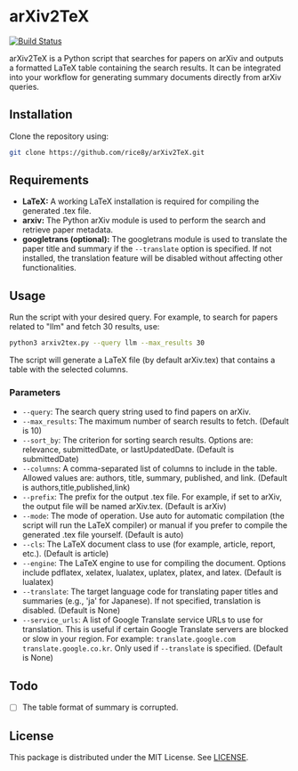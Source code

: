 # arXiv2TeX

[![Build Status](https://github.com/rice8y/arXiv2TeX/actions/workflows/CI.yml/badge.svg?branch=main)](https://github.com/rice8y/arXiv2TeX/actions/workflows/CI.yml?query=branch%3Amain)

arXiv2TeX is a Python script that searches for papers on arXiv and outputs a formatted LaTeX table containing the search results. It can be integrated into your workflow for generating summary documents directly from arXiv queries.

## Installation

Clone the repository using:

```bash
git clone https://github.com/rice8y/arXiv2TeX.git
```

## Requirements

- **LaTeX:** A working LaTeX installation is required for compiling the generated .tex file.
- **arxiv:** The Python arXiv module is used to perform the search and retrieve paper metadata.
- **googletrans (optional):** The googletrans module is used to translate the paper title and summary if the `--translate` option is specified. If not installed, the translation feature will be disabled without affecting other functionalities.

## Usage

Run the script with your desired query. For example, to search for papers related to "llm" and fetch 30 results, use:

```bash
python3 arxiv2tex.py --query llm --max_results 30
```

The script will generate a LaTeX file (by default arXiv.tex) that contains a table with the selected columns.

### Parameters

- `--query`: The search query string used to find papers on arXiv.
- `--max_results`: The maximum number of search results to fetch. (Default is 10)
- `--sort_by`: The criterion for sorting search results. Options are: relevance, submittedDate, or lastUpdatedDate. (Default is submittedDate)
- `--columns`: A comma-separated list of columns to include in the table. Allowed values are: authors, title, summary, published, and link. (Default is authors,title,published,link)
- `--prefix`: The prefix for the output .tex file. For example, if set to arXiv, the output file will be named arXiv.tex. (Default is arXiv)
- `--mode`: The mode of operation. Use auto for automatic compilation (the script will run the LaTeX compiler) or manual if you prefer to compile the generated .tex file yourself. (Default is auto)
- `--cls`: The LaTeX document class to use (for example, article, report, etc.). (Default is article)
- `--engine`: The LaTeX engine to use for compiling the document. Options include pdflatex, xelatex, lualatex, uplatex, platex, and latex. (Default is lualatex)
- `--translate`: The target language code for translating paper titles and summaries (e.g., 'ja' for Japanese). If not specified, translation is disabled. (Default is None)
- `--service_urls`: A list of Google Translate service URLs to use for translation. This is useful if certain Google Translate servers are blocked or slow in your region. For example: `translate.google.com translate.google.co.kr`. Only used if `--translate` is specified. (Default is None)

## Todo

- [ ] The table format of summary is corrupted.

## License

This package is distributed under the MIT License. See [LICENSE](LICENSE).